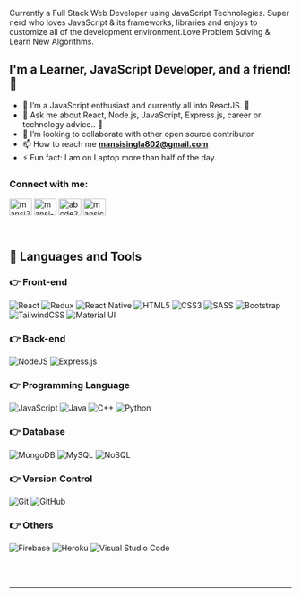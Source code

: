 Currently a Full Stack Web Developer using JavaScript Technologies. Super nerd who loves JavaScript
& its frameworks, libraries and enjoys to customize all of the development environment.Love Problem Solving & Learn New Algorithms.

## I'm a Learner, JavaScript Developer, and a friend!🙌

- 🌱 I’m a JavaScript enthusiast and currently all into ReactJS. 🧡
- 💬 Ask me about React, Node.js, JavaScript, Express.js, career or technology advice.. 🙌
- 👯 I’m looking to collaborate with other open source contributor
- 📫 How to reach me **mansisingla802@gmail.com**
- ⚡ Fun fact: I am on Laptop more than half of the day.
<!-- - Check out my [Resume](https://drive.google.com/file/d/18in0MaSZPmQ3Nd50B-rPrazfBGZK_ee7/view?usp=sharing) -->

<h3 align="left">Connect with me:</h3>
<p align="left">
<a href="https://dev.to/mansi2" target="blank"><img align="center" src="https://raw.githubusercontent.com/rahuldkjain/github-profile-readme-generator/master/src/images/icons/Social/devto.svg" alt="mansi2" height="30" width="40" /></a>
<a href="https://linkedin.com/in/mansi-singla" target="blank"><img align="center" src="https://raw.githubusercontent.com/rahuldkjain/github-profile-readme-generator/master/src/images/icons/Social/linked-in-alt.svg" alt="mansi-singla" height="30" width="40" /></a>
<a href="https://leetcode.com/annyeong01/" target="blank"><img align="center" src="https://raw.githubusercontent.com/rahuldkjain/github-profile-readme-generator/master/src/images/icons/Social/leet-code.svg" alt="abcde2001" height="30" width="40" /></a>
<a href="https://auth.geeksforgeeks.org/user/mansicse19" target="blank"><img align="center" src="https://raw.githubusercontent.com/rahuldkjain/github-profile-readme-generator/master/src/images/icons/Social/geeks-for-geeks.svg" alt="mansicse19" height="30" width="40" /></a>
</p>

<br />

## 🚀 Languages and Tools

### 👉 Front-end

<p>
<img alt="React" src="https://img.shields.io/badge/react-%2320232a.svg?style=for-the-badge&logo=react&logoColor=%2361DAFB"/>
<img alt="Redux" src="https://img.shields.io/badge/redux-%23593d88.svg?style=for-the-badge&logo=redux&logoColor=white"/>
<img alt="React Native" src="https://img.shields.io/badge/react_native-%2320232a.svg?style=for-the-badge&logo=react&logoColor=%2361DAFB"/>
<img alt="HTML5" src="https://img.shields.io/badge/html5-%23E34F26.svg?style=for-the-badge&logo=html5&logoColor=white"/>
<img alt="CSS3" src="https://img.shields.io/badge/css3-%231572B6.svg?style=for-the-badge&logo=css3&logoColor=white"/>
<img alt="SASS" src="https://img.shields.io/badge/SASS-hotpink.svg?style=for-the-badge&logo=SASS&logoColor=white"/>
<img alt="Bootstrap" src="https://img.shields.io/badge/bootstrap-%23563D7C.svg?style=for-the-badge&logo=bootstrap&logoColor=white"/>
<img alt="TailwindCSS" src="https://img.shields.io/badge/tailwindcss-%2338B2AC.svg?style=for-the-badge&logo=tailwind-css&logoColor=white"/>
<img alt="Material UI" src="https://img.shields.io/badge/materialui-%230081CB.svg?style=for-the-badge&logo=material-ui&logoColor=white"/>
</p>

### 👉 Back-end

<p>
<img alt="NodeJS" src="https://img.shields.io/badge/node.js-%2343853D.svg?style=for-the-badge&logo=node-dot-js&logoColor=white"/>
<img alt="Express.js" src="https://img.shields.io/badge/express.js-%23404d59.svg?style=for-the-badge&logo=express&logoColor=%2361DAFB"/>
</p>

### 👉 Programming Language

<p>
<img alt="JavaScript" src="https://img.shields.io/badge/javascript-%23323330.svg?style=for-the-badge&logo=javascript&logoColor=%23F7DF1E"/>
<img alt="Java" src="https://img.shields.io/badge/java-%23ED8B00.svg?style=for-the-badge&logo=java&logoColor=white"/>
<img alt="C++" src="https://img.shields.io/badge/C++-%235C6BC0.svg?style=for-the-badge&logo=Cpp&logoColor=white"/>
<img alt="Python" src="https://img.shields.io/badge/python-%475C6GC0.svg?style=for-the-badge&logo=python&logoColor=white"/>
</p>

### 👉 Database

<p>
<img alt="MongoDB" src ="https://img.shields.io/badge/MongoDB-%234ea94b.svg?style=for-the-badge&logo=mongodb&logoColor=white"/>
<img alt="MySQL" src="https://img.shields.io/badge/mysql-%2300f.svg?style=for-the-badge&logo=mysql&logoColor=white"/>
<img alt="NoSQL" src="https://img.shields.io/badge/nosql-%2807f.svg?style=for-the-badge&logo=nosql&logoColor=white"/> 
</p>

### 👉 Version Control

<p>
<img alt="Git" src="https://img.shields.io/badge/git-%23F05033.svg?style=for-the-badge&logo=git&logoColor=white"/>
<img alt="GitHub" src="https://img.shields.io/badge/github-%23121011.svg?style=for-the-badge&logo=github&logoColor=white"/>
</p>

### 👉 Others

<p>
<img alt="Firebase" src="https://img.shields.io/badge/firebase-%23039BE5.svg?style=for-the-badge&logo=firebase"/>
<img alt="Heroku" src="https://img.shields.io/badge/heroku-%24039BF5.svg?style=for-the-badge&logo=heroku"/>
<img alt="Visual Studio Code" src="https://img.shields.io/badge/VisualStudioCode-0078d7.svg?style=for-the-badge&logo=visual-studio-code&logoColor=white"/>
</p>

<br />
<br />

---
